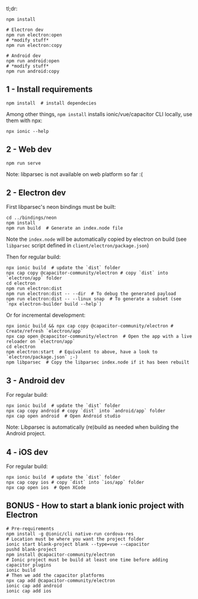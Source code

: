 tl;dr:

```shell
npm install

# Electron dev
npm run electron:open
# *modify stuff*
npm run electron:copy

# Android dev
npm run android:open
# *modify stuff*
npm run android:copy
```


## 1 - Install requirements

```shell
npm install  # install dependecies
```

Among other things, `npm install` installs ionic/vue/capacitor CLI locally, use them with npx:
```shell
npx ionic --help
```

## 2 - Web dev

```shell
npm run serve
```

Note: libparsec is not available on web platform so far :(

## 2 - Electron dev

First libparsec's neon bindings must be built:
```shell
cd ../bindings/neon
npm install
npm run build  # Generate an index.node file
```
Note the `index.node` will be automatically copied by electron on build (see
`libparsec` script defined in `client/electron/package.json`)

Then for regular build:
```shell
npx ionic build  # update the `dist` folder
npx cap copy @capacitor-community/electron # copy `dist` into `electron/app` folder
cd electron
npm run electron:dist
npm run electron:dist -- --dir  # To debug the generated payload
npm run electron:dist -- --linux snap  # To generate a subset (see `npx electron-builder build --help`)
```

Or for incremental development:
```shell
npx ionic build && npx cap copy @capacitor-community/electron # Create/refresh `electron/app`
npx cap open @capacitor-community/electron  # Open the app with a live reloader on `electron/app`
cd electron
npm electron:start  # Equivalent to above, have a look to `electron/package.json` ;-)
npm libparsec  # Copy the libparsec index.node if it has been rebuilt
```

## 3 - Android dev

For regular build:
```shell
npx ionic build  # update the `dist` folder
npx cap copy android # copy `dist` into `android/app` folder
npx cap open android  # Open Android studio
```

Note: Libparsec is automatically (re)build as needed when building the Android project.

## 4 - iOS dev

For regular build:
```shell
npx ionic build  # update the `dist` folder
npx cap copy ios # copy `dist` into `ios/app` folder
npx cap open ios  # Open XCode
```

## BONUS - How to start a blank ionic project with Electron

```shell
# Pre-requirements
npm install -g @ionic/cli native-run cordova-res
# Location must be where you want the project folder
ionic start blank-project blank --type=vue --capacitor
pushd blank-project
npm install @capacitor-community/electron
# Ionic project must be build at least one time before adding capacitor plugins
ionic build
# Then we add the capacitor platforms
npx cap add @capacitor-community/electron
ionic cap add android
ionic cap add ios
```
